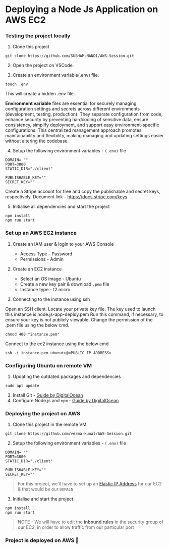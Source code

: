 # Deploying a Node Js Application on AWS EC2

### Testing the project locally

1. Clone this project 
```
git clone https://github.com/SUBHAM-NANDI/AWS-Session.git
```
2. Open the project on VSCode.
   
3. Create an environment variable(.env) file.
 ```
 touch .env
 ```
This will create a hidden .env file.

**Environment variable** files are essential for securely managing configuration settings and secrets across different environments (development, testing, production). They separate configuration from code, enhance security by preventing hardcoding of sensitive data, ensure consistency, simplify deployment, and support easy environment-specific configurations. This centralized management approach promotes maintainability and flexibility, making managing and updating settings easier without altering the codebase.
   
4. Setup the following environment variables - `(.env)` file
```
DOMAIN= ""
PORT=3000
STATIC_DIR="./client"

PUBLISHABLE_KEY=""
SECRET_KEY=""
```
Create a Stripe account for free and copy the publishable and secret keys, respectively.
Document link - https://docs.stripe.com/keys

5. Initialise all dependencies and start the project
```
npm install 
npm run start
```

### Set up an AWS EC2 instance

1. Create an IAM user & login to your AWS Console
    - Access Type - Password
    - Permissions - Admin
      
2. Create an EC2 instance
    - Select an OS image - Ubuntu
    - Create a new key pair & download `.pem` file
    - Instance type - t2.micro
      
3. Connecting to the instance using ssh

Open an SSH client.
Locate your private key file. The key used to launch this instance is node.js-app-deploy.pem
Run this command, if necessary, to ensure your key is not publicly viewable. 
Change the permission of the .pem file using the below cmd.
```
chmod 400 "instance.pem"
```
Connect to the ec2 instance using the below cmd

```
ssh -i instance.pem ubunutu@<PUBLIC IP_ADDRESS>
```

### Configuring Ubuntu on remote VM

1. Updating the outdated packages and dependencies
```
sudo apt update
```
3. Install Git - [Guide by DigitalOcean](https://www.digitalocean.com/community/tutorials/how-to-install-git-on-ubuntu-22-04) 
4. Configure Node.js and `npm` - [Guide by DigitalOcean](https://www.digitalocean.com/community/tutorials/how-to-install-node-js-on-ubuntu-22-04)

### Deploying the project on AWS

1. Clone this project in the remote VM
```
git clone https://github.com/verma-kunal/AWS-Session.git
```
2. Setup the following environment variables - `(.env)` file
```
DOMAIN= ""
PORT=3000
STATIC_DIR="./client"

PUBLISHABLE_KEY=""
SECRET_KEY=""
```
> For this project, we'll have to set up an [Elastic IP Address](https://docs.aws.amazon.com/AWSEC2/latest/UserGuide/elastic-ip-addresses-eip.html) for our EC2 & that would be our `DOMAIN`

3. Initialise and start the project
```
npm install
npm run start
```

> NOTE - We will have to edit the **inbound rules** in the security group of our EC2, in order to allow traffic from our particular port

### Project is deployed on AWS 🎉
